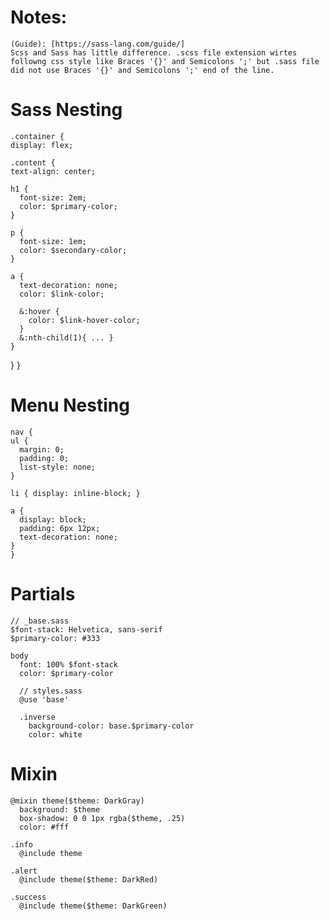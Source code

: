 # Notes:

    (Guide): [https://sass-lang.com/guide/]
    Scss and Sass has little difference. .scss file extension wirtes followng css style like Braces '{}' and Semicolons ';' but .sass file did not use Braces '{}' and Semicolons ';' end of the line.

# Sass Nesting

    .container {
    display: flex;

    .content {
    text-align: center;

    h1 {
      font-size: 2em;
      color: $primary-color;
    }

    p {
      font-size: 1em;
      color: $secondary-color;
    }

    a {
      text-decoration: none;
      color: $link-color;

      &:hover {
        color: $link-hover-color;
      }
      &:nth-child(1){ ... }
    }

}
}

# Menu Nesting

    nav {
    ul {
      margin: 0;
      padding: 0;
      list-style: none;
    }

    li { display: inline-block; }

    a {
      display: block;
      padding: 6px 12px;
      text-decoration: none;
    }
    }

# Partials

    // _base.sass
    $font-stack: Helvetica, sans-serif
    $primary-color: #333

    body
      font: 100% $font-stack
      color: $primary-color

      // styles.sass
      @use 'base'

      .inverse
        background-color: base.$primary-color
        color: white

# Mixin

    @mixin theme($theme: DarkGray)
      background: $theme
      box-shadow: 0 0 1px rgba($theme, .25)
      color: #fff

    .info
      @include theme

    .alert
      @include theme($theme: DarkRed)

    .success
      @include theme($theme: DarkGreen)
